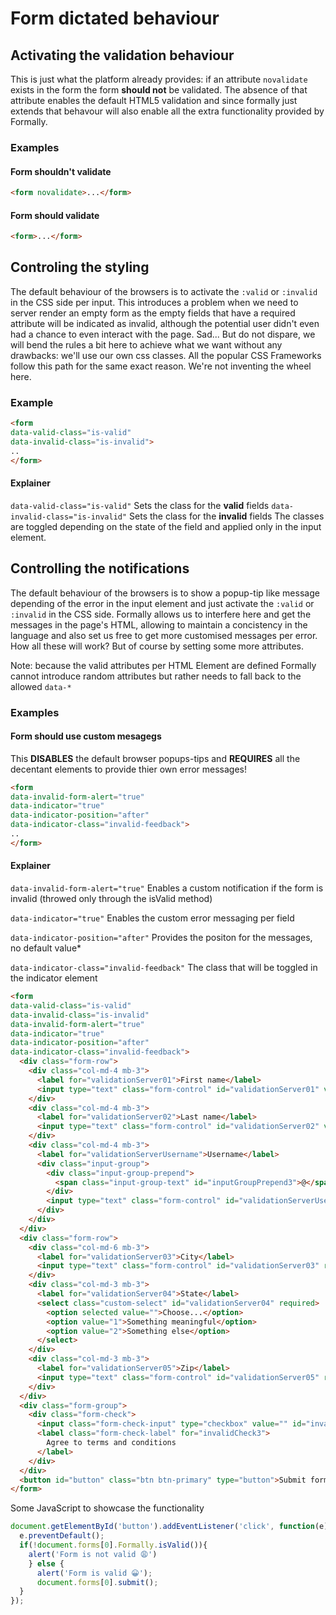 # Form dictated behaviour

## Activating the validation behaviour
This is just what the platform already provides: if an attribute `novalidate` exists in the form the form **should not** be validated. The absence of that attribute enables the default HTML5 validation and since formally just extends that behavour will also enable all the extra functionality provided by Formally.

### Examples
#### Form shouldn't validate

```html
<form novalidate>...</form>
```

#### Form should validate

```html
<form>...</form>
```

## Controling the styling
The default behaviour of the browsers is to activate the `:valid` or `:invalid` in the CSS side per input. This introduces a problem when we need to server render an empty form as the empty fields that have a required attribute will be indicated as invalid, although the potential user didn't even had a chance to even interact with the page. Sad... But do not dispare, we will bend the rules a bit here to achieve what we want without any drawbacks: we'll use our own css classes. All the popular CSS Frameworks follow this path for the same exact reason. We're not inventing the wheel here.

### Example

```html
<form 
data-valid-class="is-valid"
data-invalid-class="is-invalid">
..
</form>
```

#### Explainer
`data-valid-class="is-valid"` Sets the class for the **valid** fields
`data-invalid-class="is-invalid"` Sets the class for the **invalid** fields
The classes are toggled depending on the state of the field and applied only in the input element.

## Controlling the notifications
The default behaviour of the browsers is to show a popup-tip like message depending of the error in the input element and just activate the `:valid` or `:invalid` in the CSS side. Formally allows us to interfere here and get the messages in the page's HTML, allowing to maintain a concistency in the language and also set us free to get more customised messages per error. How all these will work? But of course by setting some more attributes.

Note: because the valid attributes per HTML Element are defined Formally cannot introduce random attributes but rather needs to fall back to the allowed `data-*`

### Examples
#### Form should use custom mesagegs
This **DISABLES** the default browser popups-tips and **REQUIRES** all the decentant elements to provide thier own error messages!

```html
<form 
data-invalid-form-alert="true"
data-indicator="true"
data-indicator-position="after"
data-indicator-class="invalid-feedback">
..
</form>
```

#### Explainer
`data-invalid-form-alert="true"` Enables a custom notification if the form is invalid (throwed only through the isValid method)

`data-indicator="true"` Enables the custom error messaging per field

`data-indicator-position="after"` Provides the positon for the messages, no default value*

`data-indicator-class="invalid-feedback"` The class that will be toggled in the indicator element


<codepen-demo data-css="https://stackpath.bootstrapcdn.com/bootstrap/4.5.0/css/bootstrap.min.css" data-js="https://formally-valid.dgrammatiko.dev/dist/bootstrap4/nocode-bootstrap4.iife.min.js">

```html
<form 
data-valid-class="is-valid"
data-invalid-class="is-invalid"
data-invalid-form-alert="true"
data-indicator="true"
data-indicator-position="after"
data-indicator-class="invalid-feedback">
  <div class="form-row">
    <div class="col-md-4 mb-3">
      <label for="validationServer01">First name</label>
      <input type="text" class="form-control" id="validationServer01" value="Mark" required>
    </div>
    <div class="col-md-4 mb-3">
      <label for="validationServer02">Last name</label>
      <input type="text" class="form-control" id="validationServer02" value="Otto" required>
    </div>
    <div class="col-md-4 mb-3">
      <label for="validationServerUsername">Username</label>
      <div class="input-group">
        <div class="input-group-prepend">
          <span class="input-group-text" id="inputGroupPrepend3">@</span>
        </div>
        <input type="text" class="form-control" id="validationServerUsername" aria-describedby="inputGroupPrepend3" required>
      </div>
    </div>
  </div>
  <div class="form-row">
    <div class="col-md-6 mb-3">
      <label for="validationServer03">City</label>
      <input type="text" class="form-control" id="validationServer03" required>
    </div>
    <div class="col-md-3 mb-3">
      <label for="validationServer04">State</label>
      <select class="custom-select" id="validationServer04" required>
        <option selected value="">Choose...</option>
        <option value="1">Something meaningful</option>
        <option value="2">Something else</option>
      </select>
    </div>
    <div class="col-md-3 mb-3">
      <label for="validationServer05">Zip</label>
      <input type="text" class="form-control" id="validationServer05" required>
    </div>
  </div>
  <div class="form-group">
    <div class="form-check">
      <input class="form-check-input" type="checkbox" value="" id="invalidCheck3" required>
      <label class="form-check-label" for="invalidCheck3">
        Agree to terms and conditions
      </label>
    </div>
  </div>
  <button id="button" class="btn btn-primary" type="button">Submit form</button>
</form>
```

Some JavaScript to showcase the functionality

```js
document.getElementById('button').addEventListener('click', function(e) {
  e.preventDefault();
  if(!document.forms[0].Formally.isValid()){
    alert('Form is not valid 😩')
    } else {
      alert('Form is valid 😀');
      document.forms[0].submit();
  }
});
```

</codepen-demo>
